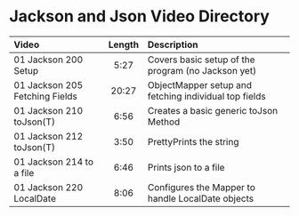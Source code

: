 # Jackson and Json Video Directory

Video|Length|Description
:---|:---:|:---
01 Jackson 200 Setup|5:27|Covers basic setup of the program (no Jackson yet)
01 Jackson 205 Fetching Fields|20:27|ObjectMapper setup and fetching individual top fields
01 Jackson 210 toJson(T)|6:56|Creates a basic generic toJson Method
01 Jackson 212 toJson(T)|3:50|PrettyPrints the string
01 Jackson 214 to a file|6:46|Prints json to a file
01 Jackson 220 LocalDate|8:06|Configures the Mapper to handle LocalDate objects

